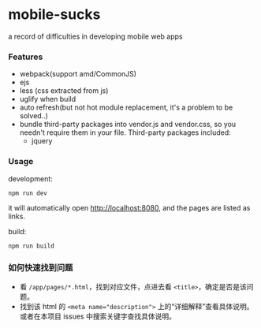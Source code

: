# mobile-sucks
a record of difficulties in developing mobile web apps

### Features
* webpack(support amd/CommonJS)
* ejs
* less (css extracted from js)
* uglify when build
* auto refresh(but not hot module replacement, it's a problem to be solved..)
* bundle third-party packages into vendor.js and vendor.css, so you needn't require them in your file. Third-party packages included:
    * jquery



### Usage

development:

```bash
npm run dev
```

it will automatically open [http://localhost:8080](http://localhost:8080), and the pages are listed as links.

build:

```bash
npm run build
```


### 如何快速找到问题
- 看 `/app/pages/*.html`，找到对应文件，点进去看 `<title>`，确定是否是该问题。
- 找到该 html 的 `<meta name="description">` 上的“详细解释”查看具体说明。或者在本项目 issues 中搜索关键字查找具体说明。
